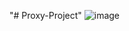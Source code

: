 "# Proxy-Project" 
![image](https://github.com/Pegasushi30/Proxy-Project/assets/121224269/7cd1e025-7e9b-4865-9fbe-acb6eb93b405)
